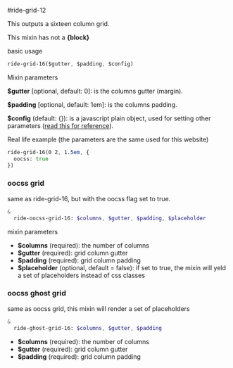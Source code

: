 #ride-grid-12

This outputs a sixteen column grid.

This mixin has not a **{block}**

basic usage

```sass
ride-grid-16($gutter, $padding, $config)
```

Mixin parameters

**$gutter**  [optional, default: 0]: is the columns gutter (margin).

**$padding** [optional, default: 1em]: is the columns padding. 

**$config** (default: {}): is a javascript plain object, used for setting other parameters ([read this for reference](#/docs/grids/grid)).

Real life example (the parameters are the same used for this website)

```sass
ride-grid-16(0 2, 1.5em, {
  oocss: true
})
```

### oocss grid

same as ride-grid-16, but with the oocss flag set to true.

```sass
&
  ride-oocss-grid-16: $columns, $gutter, $padding, $placeholder 
```

mixin parameters

* **$columns** (required): the number of columns
* **$gutter** (required): grid column gutter
* **$padding** (required): grid column padding
* **$placeholder** (optional, default = false): if set to true, the mixin will yeld a set of placeholders instead of css classes

### oocss ghost grid

same as oocss grid, this mixin will render a set of placeholders

```sass
&
  ride-ghost-grid-16: $columns, $gutter, $padding
```

* **$columns** (required): the number of columns
* **$gutter** (required): grid column gutter
* **$padding** (required): grid column padding